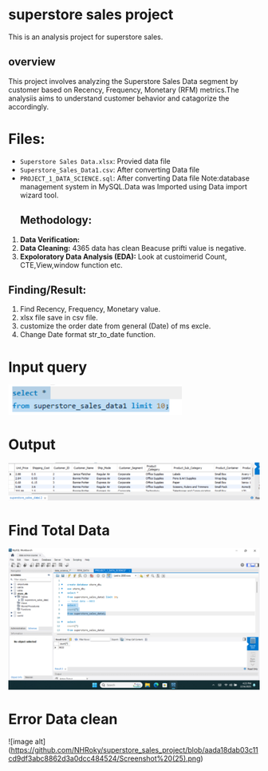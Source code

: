 # superstore sales project
This is an analysis project for superstore sales.
## overview
This project involves analyzing the Superstore Sales Data segment by customer based on Recency, Frequency, Monetary (RFM) metrics.The analysiis aims to understand customer behavior and catagorize the accordingly.
# Files:
- `Superstore Sales Data.xlsx`: Provied data file
- `Superstore_Sales_Data1.csv`: After converting Data file
- `PROJECT_1_DATA_SCIENCE.sql`: After converting Data file
  Note:database management system in MySQL.Data was Imported using Data import wizard tool.
  ## Methodology:
 1. **Data Verification:**
 2. **Data Cleaning:** 4365 data has clean Beacuse prifti value is negative.
 3.   **Expoloratory Data Analysis (EDA):** Look at custoimerid Count, CTE,View,window function etc.
## Finding/Result:
1. Find Recency, Frequency, Monetary value.
2.  xlsx file save in csv file.
3.  customize the order date from general (Date) of ms excle.
4.  Change Date format str_to_date function.
# Input query
 ![image alt](https://github.com/NHRoky/superstore_sales_project/blob/37d6a6fdfc8a61e9eadc1a5f6cfdfca7aec031cb/Screenshot%202025-02-27%20213914.png)
 # Output
  ![image alt](https://github.com/NHRoky/superstore_sales_project/blob/1fb5cefc54375a2224f02a6968a4d22e9f4aea51/Screenshot%202025-02-27%20214019.png)

# Find Total Data
 ![image alt](https://github.com/NHRoky/superstore_sales_project/blob/2a0a20fd395a30d478a100e06f866662d64e42a1/Screenshot%20(24).png)
 # Error Data clean
  ![image alt] (https://github.com/NHRoky/superstore_sales_project/blob/aada18dab03c11cd9df3abc8862d3a0dcc484524/Screenshot%20(25).png)


